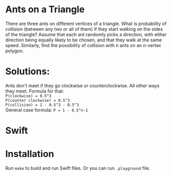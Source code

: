 # Ants on a Triangle
There are three ants on different vertices of a triangle. What is probability of collision (between any two or all of them) if they start walking on the sides of the triangle? Assume that each ant randomly picks a direction, with either direction being equally likely to be chosen, and that they walk at the same speed.
Similarly, find the possibility of collision with n ants on an n-vertex polygon.

# Solutions:
Ants don't meet if they go clockwise or counterclockwise. All other ways they meet. Formula for that:  
`P(clockwise) = 0.5^3`  
`P(counter clockwise) = 0.5^3`  
`P(collision) = 1 - 0.5^3 - 0.5^3`  
General case formula: `P = 1 - 0.5^n-1`  

# Swift

# Installation
Run `make` to build and run Swift files. Or you can run `.playground` file.